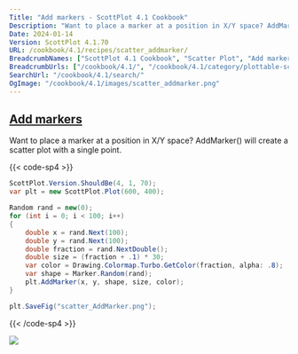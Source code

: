 ```yaml
---
Title: "Add markers - ScottPlot 4.1 Cookbook"
Description: "Want to place a marker at a position in X/Y space? AddMarker() will create a scatter plot with a single point."
Date: 2024-01-14
Version: ScottPlot 4.1.70
URL: /cookbook/4.1/recipes/scatter_addmarker/
BreadcrumbNames: ["ScottPlot 4.1 Cookbook", "Scatter Plot", "Add markers"]
BreadcrumbUrls: ["/cookbook/4.1/", "/cookbook/4.1/category/plottable-scatter-plot", "/cookbook/4.1/recipes/scatter_addmarker/"]
SearchUrl: "/cookbook/4.1/search/"
OgImage: "/cookbook/4.1/images/scatter_addmarker.png"
---
```


<h2><a id='add-markers' href='/cookbook/4.1/recipes/scatter_addmarker/'>Add markers</a></h2>

Want to place a marker at a position in X/Y space? AddMarker() will create a scatter plot with a single point.

{{< code-sp4 >}}

```cs
ScottPlot.Version.ShouldBe(4, 1, 70);
var plt = new ScottPlot.Plot(600, 400);

Random rand = new(0);
for (int i = 0; i < 100; i++)
{
    double x = rand.Next(100);
    double y = rand.Next(100);
    double fraction = rand.NextDouble();
    double size = (fraction + .1) * 30;
    var color = Drawing.Colormap.Turbo.GetColor(fraction, alpha: .8);
    var shape = Marker.Random(rand);
    plt.AddMarker(x, y, shape, size, color);
}

plt.SaveFig("scatter_AddMarker.png");
```

{{< /code-sp4 >}}

<img src='../../images/scatter_addmarker.png' class='d-block mx-auto my-5' />


